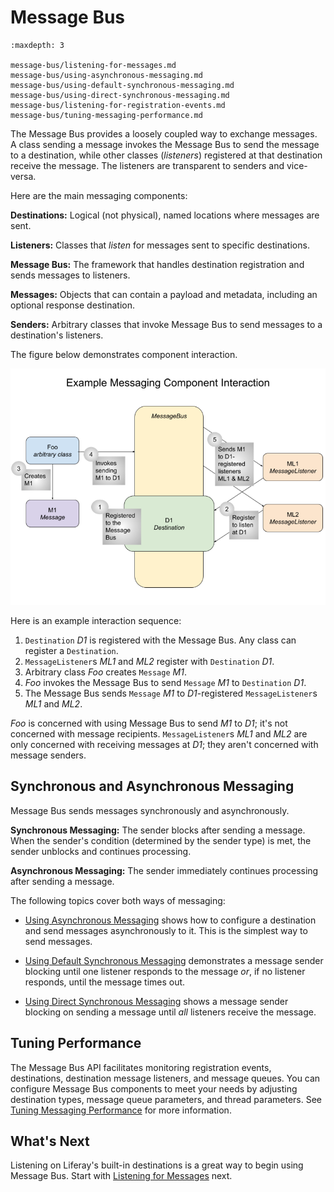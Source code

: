# Message Bus

```{toctree}
:maxdepth: 3

message-bus/listening-for-messages.md
message-bus/using-asynchronous-messaging.md
message-bus/using-default-synchronous-messaging.md
message-bus/using-direct-synchronous-messaging.md
message-bus/listening-for-registration-events.md
message-bus/tuning-messaging-performance.md
```

The Message Bus provides a loosely coupled way to exchange messages. A class sending a message invokes the Message Bus to send the message to a destination, while other classes (*listeners*) registered at that destination receive the message. The listeners are transparent to senders and vice-versa.

Here are the main messaging components:

**Destinations:** Logical (not physical), named locations where messages are sent.

**Listeners:** Classes that *listen* for messages sent to specific destinations.

**Message Bus:** The framework that handles destination registration and sends messages to listeners.

**Messages:** Objects that can contain a payload and metadata, including an optional response destination.

**Senders:** Arbitrary classes that invoke Message Bus to send messages to a destination's listeners.

The figure below demonstrates component interaction.

![Example Messaging Component Interaction](./message-bus/images/01.png)

Here is an example interaction sequence:

1. `Destination` *D1* is registered with the Message Bus. Any class can register a `Destination`.
1. `MessageListener`s *ML1* and *ML2* register with `Destination` *D1*.
1. Arbitrary class *Foo* creates `Message` *M1*.
1. *Foo* invokes the Message Bus to send `Message` *M1* to `Destination` *D1*.
1. The Message Bus sends `Message` *M1* to *D1*-registered `MessageListener`s *ML1* and *ML2*.

*Foo* is concerned with using Message Bus to send *M1* to *D1*; it's not concerned with message recipients. `MessageListener`s *ML1* and *ML2* are only concerned with receiving messages at *D1*; they aren't concerned with message senders.

## Synchronous and Asynchronous Messaging

Message Bus sends messages synchronously and asynchronously.

**Synchronous Messaging:** The sender blocks after sending a message. When the sender's condition (determined by the sender type) is met, the sender unblocks and continues processing.

**Asynchronous Messaging:** The sender immediately continues processing after sending a message.

The following topics cover both ways of messaging:

* [Using Asynchronous Messaging](./message-bus/using-asynchronous-messaging.md) shows how to configure a destination and send messages asynchronously to it. This is the simplest way to send messages.

* [Using Default Synchronous Messaging](./message-bus/using-default-synchronous-messaging.md) demonstrates a message sender blocking until one listener responds to the message *or*, if no listener responds, until the message times out.

* [Using Direct Synchronous Messaging](./message-bus/using-default-synchronous-messaging.md) shows a message sender blocking on sending a message until *all* listeners receive the message.

## Tuning Performance

The Message Bus API facilitates monitoring registration events, destinations, destination message listeners, and message queues. You can configure Message Bus components to meet your needs by adjusting destination types, message queue parameters, and thread parameters. See [Tuning Messaging Performance](./message-bus/tuning-messaging-performance.md) for more information.

## What's Next

Listening on Liferay's built-in destinations is a great way to begin using Message Bus. Start with [Listening for Messages](./message-bus/listening-for-messages.md) next.
